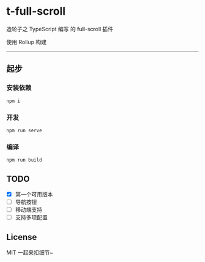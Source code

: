 # t-full-scroll

造轮子之 TypeScript 编写 的 full-scroll 插件

使用 Rollup 构建

---

## 起步

### 安装依赖

```shell
npm i
```

### 开发

```shell
npm run serve
```

### 编译

```shell
npm run build
```

## TODO

- [x] 第一个可用版本
- [ ] 导航按钮
- [ ] 移动端支持
- [ ] 支持多项配置

## License

MIT 一起来扣细节~
